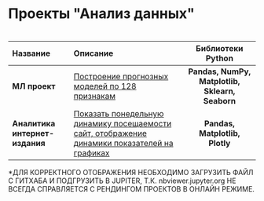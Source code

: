 # Проекты "Анализ данных" <h1> 
| Название | Описание | Библиотеки Python |
| :-------------------- | :--------------------- |:---------------------------:|
| **МЛ проект** | [Построение прогнозных моделей по 128 признакам](https://nbviewer.jupyter.org/github/bayk0v/Test_DS/blob/master/test_ds.ipynb) | **Pandas, NumPy, Matplotlib, Sklearn, Seaborn** |
| **Аналитика интернет-издания** | [Показать понедельную динамику посещаемости сайт, отображение динамики показателей на графиках](https://nbviewer.jupyter.org/github/bayk0v/Test_DS/blob/master/test_metricks.ipynb#4.) | **Pandas, Matplotlib, Plotly** |
   *ДЛЯ КОРРЕКТНОГО ОТОБРАЖЕНИЯ НЕОБХОДИМО ЗАГРУЗИТЬ ФАЙЛ С ГИТХАБА И ПОДГРУЗИТЬ В JUPITER, Т.К. nbviewer.jupyter.org НЕ ВСЕГДА СПРАВЛЯЕТСЯ С РЕНДИНГОМ ПРОЕКТОВ В ОНЛАЙН РЕЖИМЕ.
